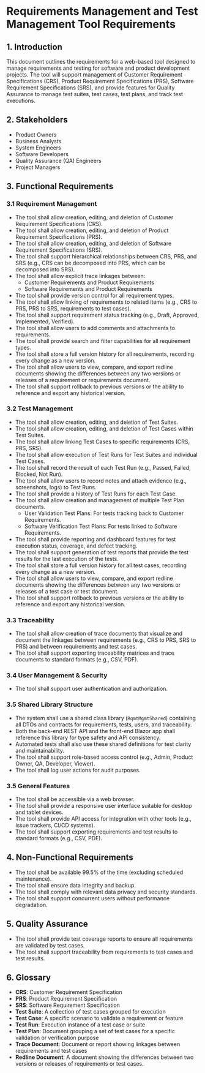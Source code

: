# Requirements Management and Test Management Tool Requirements

## 1. Introduction

This document outlines the requirements for a web-based tool designed to manage requirements and testing for software and product development projects. The tool will support management of Customer Requirement Specifications (CRS), Product Requirement Specifications (PRS), Software Requirement Specifications (SRS), and provide features for Quality Assurance to manage test suites, test cases, test plans, and track test executions.

## 2. Stakeholders

- Product Owners
- Business Analysts
- System Engineers
- Software Developers
- Quality Assurance (QA) Engineers
- Project Managers

## 3. Functional Requirements

### 3.1 Requirement Management

- The tool shall allow creation, editing, and deletion of Customer Requirement Specifications (CRS).
- The tool shall allow creation, editing, and deletion of Product Requirement Specifications (PRS).
- The tool shall allow creation, editing, and deletion of Software Requirement Specifications (SRS).
- The tool shall support hierarchical relationships between CRS, PRS, and SRS (e.g., CRS can be decomposed into PRS, which can be decomposed into SRS).
- The tool shall allow explicit trace linkages between:
  - Customer Requirements and Product Requirements
  - Software Requirements and Product Requirements
- The tool shall provide version control for all requirement types.
- The tool shall allow linking of requirements to related items (e.g., CRS to PRS, PRS to SRS, requirements to test cases).
- The tool shall support requirement status tracking (e.g., Draft, Approved, Implemented, Verified).
- The tool shall allow users to add comments and attachments to requirements.
- The tool shall provide search and filter capabilities for all requirement types.
- The tool shall store a full version history for all requirements, recording every change as a new version.
- The tool shall allow users to view, compare, and export redline documents showing the differences between any two versions or releases of a requirement or requirements document.
- The tool shall support rollback to previous versions or the ability to reference and export any historical version.

### 3.2 Test Management

- The tool shall allow creation, editing, and deletion of Test Suites.
- The tool shall allow creation, editing, and deletion of Test Cases within Test Suites.
- The tool shall allow linking Test Cases to specific requirements (CRS, PRS, SRS).
- The tool shall allow execution of Test Runs for Test Suites and individual Test Cases.
- The tool shall record the result of each Test Run (e.g., Passed, Failed, Blocked, Not Run).
- The tool shall allow users to record notes and attach evidence (e.g., screenshots, logs) to Test Runs.
- The tool shall provide a history of Test Runs for each Test Case.
- The tool shall allow creation and management of multiple Test Plan documents.
  - User Validation Test Plans: For tests tracking back to Customer Requirements.
  - Software Verification Test Plans: For tests linked to Software Requirements.
- The tool shall provide reporting and dashboard features for test execution status, coverage, and defect tracking.
- The tool shall support generation of test reports that provide the test results for the last execution of the tests.
- The tool shall store a full version history for all test cases, recording every change as a new version.
- The tool shall allow users to view, compare, and export redline documents showing the differences between any two versions or releases of a test case or test document.
- The tool shall support rollback to previous versions or the ability to reference and export any historical version.

### 3.3 Traceability

- The tool shall allow creation of trace documents that visualize and document the linkages between requirements (e.g., CRS to PRS, SRS to PRS) and between requirements and test cases.
- The tool shall support exporting traceability matrices and trace documents to standard formats (e.g., CSV, PDF).

### 3.4 User Management & Security

- The tool shall support user authentication and authorization.

### 3.5 Shared Library Structure

- The system shall use a shared class library (`RqmtMgmtShared`) containing all DTOs and contracts for requirements, tests, users, and traceability.
- Both the back-end REST API and the front-end Blazor app shall reference this library for type safety and API consistency.
- Automated tests shall also use these shared definitions for test clarity and maintainability.
- The tool shall support role-based access control (e.g., Admin, Product Owner, QA, Developer, Viewer).
- The tool shall log user actions for audit purposes.

### 3.5 General Features

- The tool shall be accessible via a web browser.
- The tool shall provide a responsive user interface suitable for desktop and tablet devices.
- The tool shall provide API access for integration with other tools (e.g., issue trackers, CI/CD systems).
- The tool shall support exporting requirements and test results to standard formats (e.g., CSV, PDF).

## 4. Non-Functional Requirements

- The tool shall be available 99.5% of the time (excluding scheduled maintenance).
- The tool shall ensure data integrity and backup.
- The tool shall comply with relevant data privacy and security standards.
- The tool shall support concurrent users without performance degradation.

## 5. Quality Assurance

- The tool shall provide test coverage reports to ensure all requirements are validated by test cases.
- The tool shall support traceability from requirements to test cases and test results.

## 6. Glossary

- **CRS**: Customer Requirement Specification
- **PRS**: Product Requirement Specification
- **SRS**: Software Requirement Specification
- **Test Suite**: A collection of test cases grouped for execution
- **Test Case**: A specific scenario to validate a requirement or feature
- **Test Run**: Execution instance of a test case or suite
- **Test Plan**: Document grouping a set of test cases for a specific validation or verification purpose
- **Trace Document**: Document or report showing linkages between requirements and test cases
- **Redline Document**: A document showing the differences between two versions or releases of requirements or test cases.
